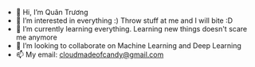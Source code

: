 - 👋 Hi, I’m Quân Trương
- 👀 I’m interested in everything :) Throw stuff at me and I will bite :D
- 🌱 I’m currently learning everything. Learning new things doesn't scare me anymore
- 💞️ I’m looking to collaborate on Machine Learning and Deep Learning
- 📫 My email: cloudmadeofcandy@gmail.com

<!---
cloudmadeofcandy/cloudmadeofcandy is a ✨ special ✨ repository because its `README.md` (this file) appears on your GitHub profile.
You can click the Preview link to take a look at your changes.
--->

